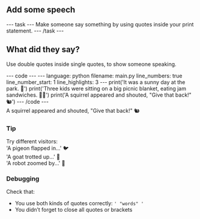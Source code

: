 <h2 class="c-project-heading--task">Add some speech</h2>
--- task ---
Make someone say something by using quotes inside your print statement.
--- /task ---

<h2 class="c-project-heading--explainer">What did they say?</h2>

Use double quotes inside single quotes, to show someone speaking.

<div class="c-project-code">
--- code ---
---
language: python
filename: main.py
line_numbers: true
line_number_start: 1
line_highlights: 3
---
print('It was a sunny day at the park. 🌳')
print('Three kids were sitting on a big picnic blanket, eating jam sandwiches. 🧺🥪')
print('A squirrel appeared and shouted, "Give that back!" 🐿️')
--- /code ---
</div>

<div class="c-project-output">
A squirrel appeared and shouted, "Give that back!" 🐿️
</div>

<div class="c-project-callout c-project-callout--tip">

### Tip

Try different visitors:<br />
'A pigeon flapped in...' 🐦<br />
'A goat trotted up...' 🐐<br />
'A robot zoomed by...' 🤖

</div>

<div class="c-project-callout c-project-callout--debug">

### Debugging

Check that:<br />
- You use both kinds of quotes correctly: `' "words" '`<br />
- You didn’t forget to close all quotes or brackets

</div>
